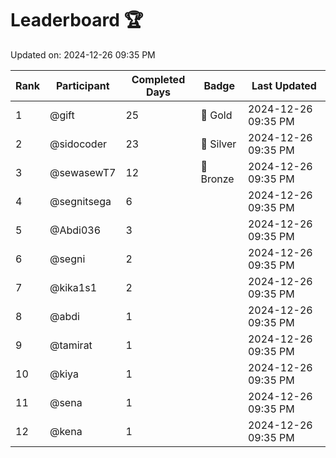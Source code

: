# Leaderboard 🏆

Updated on: 2024-12-26 09:35 PM

| Rank | Participant       | Completed Days | Badge      | Last Updated         |
|------|-------------------|----------------|------------|----------------------|
| 1    | @gift             | 25             | 🏅 Gold     | 2024-12-26 09:35 PM |
| 2    | @sidocoder        | 23             | 🥈 Silver   | 2024-12-26 09:35 PM |
| 3    | @sewasewT7        | 12             | 🥉 Bronze   | 2024-12-26 09:35 PM |
| 4    | @segnitsega       | 6              |            | 2024-12-26 09:35 PM |
| 5    | @Abdi036          | 3              |            | 2024-12-26 09:35 PM |
| 6    | @segni            | 2              |            | 2024-12-26 09:35 PM |
| 7    | @kika1s1          | 2              |            | 2024-12-26 09:35 PM |
| 8    | @abdi             | 1              |            | 2024-12-26 09:35 PM |
| 9    | @tamirat          | 1              |            | 2024-12-26 09:35 PM |
| 10   | @kiya             | 1              |            | 2024-12-26 09:35 PM |
| 11   | @sena             | 1              |            | 2024-12-26 09:35 PM |
| 12   | @kena             | 1              |            | 2024-12-26 09:35 PM |
